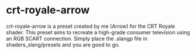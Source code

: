 # crt-royale-arrow
crt-royale-arrow is a preset created by me (Arrow) for the CRT Royale shader.
This preset aims to recreate a high-grade consumer television using an RGB SCART connection.
Simply place the .slangp file in shaders_slang/presets and you are good to go.
